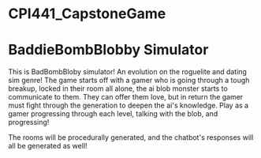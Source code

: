 # CPI441_CapstoneGame
# BaddieBombBlobby Simulator

This is BadBombBloby simulator! An evolution on the roguelite and dating sim genre!
The game starts off with a gamer who is going through a tough breakup, locked in their
room all alone, the ai blob monster starts to communicate to them.
They can offer them love, but in return the gamer must fight through the generation to deepen
the ai's knowledge. 
Play as a gamer progressing through each level, talking with the blob, and progressing!

The rooms will be procedurally generated, and the chatbot's responses will all be generated as well!
